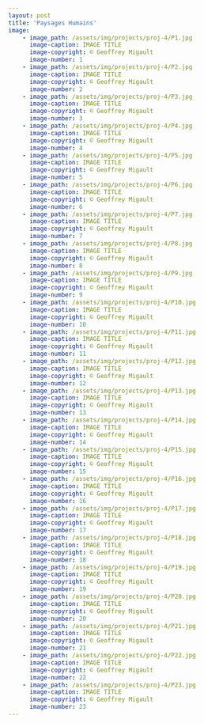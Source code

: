 ```yaml
---
layout: post
title: 'Paysages Humains'
image: 
    - image_path: /assets/img/projects/proj-4/P1.jpg
      image-caption: IMAGE TITLE
      image-copyright: © Geoffrey Migault
      image-number: 1
    - image_path: /assets/img/projects/proj-4/P2.jpg
      image-caption: IMAGE TITLE
      image-copyright: © Geoffrey Migault
      image-number: 2
    - image_path: /assets/img/projects/proj-4/P3.jpg
      image-caption: IMAGE TITLE
      image-copyright: © Geoffrey Migault
      image-number: 3
    - image_path: /assets/img/projects/proj-4/P4.jpg
      image-caption: IMAGE TITLE
      image-copyright: © Geoffrey Migault
      image-number: 4
    - image_path: /assets/img/projects/proj-4/P5.jpg
      image-caption: IMAGE TITLE
      image-copyright: © Geoffrey Migault
      image-number: 5
    - image_path: /assets/img/projects/proj-4/P6.jpg
      image-caption: IMAGE TITLE
      image-copyright: © Geoffrey Migault
      image-number: 6
    - image_path: /assets/img/projects/proj-4/P7.jpg
      image-caption: IMAGE TITLE
      image-copyright: © Geoffrey Migault
      image-number: 7
    - image_path: /assets/img/projects/proj-4/P8.jpg
      image-caption: IMAGE TITLE
      image-copyright: © Geoffrey Migault
      image-number: 8
    - image_path: /assets/img/projects/proj-4/P9.jpg
      image-caption: IMAGE TITLE
      image-copyright: © Geoffrey Migault
      image-number: 9
    - image_path: /assets/img/projects/proj-4/P10.jpg
      image-caption: IMAGE TITLE
      image-copyright: © Geoffrey Migault
      image-number: 10
    - image_path: /assets/img/projects/proj-4/P11.jpg
      image-caption: IMAGE TITLE
      image-copyright: © Geoffrey Migault
      image-number: 11
    - image_path: /assets/img/projects/proj-4/P12.jpg
      image-caption: IMAGE TITLE
      image-copyright: © Geoffrey Migault
      image-number: 12
    - image_path: /assets/img/projects/proj-4/P13.jpg
      image-caption: IMAGE TITLE
      image-copyright: © Geoffrey Migault
      image-number: 13
    - image_path: /assets/img/projects/proj-4/P14.jpg
      image-caption: IMAGE TITLE
      image-copyright: © Geoffrey Migault
      image-number: 14
    - image_path: /assets/img/projects/proj-4/P15.jpg
      image-caption: IMAGE TITLE
      image-copyright: © Geoffrey Migault
      image-number: 15
    - image_path: /assets/img/projects/proj-4/P16.jpg
      image-caption: IMAGE TITLE
      image-copyright: © Geoffrey Migault
      image-number: 16
    - image_path: /assets/img/projects/proj-4/P17.jpg
      image-caption: IMAGE TITLE
      image-copyright: © Geoffrey Migault
      image-number: 17
    - image_path: /assets/img/projects/proj-4/P18.jpg
      image-caption: IMAGE TITLE
      image-copyright: © Geoffrey Migault
      image-number: 18
    - image_path: /assets/img/projects/proj-4/P19.jpg
      image-caption: IMAGE TITLE
      image-copyright: © Geoffrey Migault
      image-number: 19
    - image_path: /assets/img/projects/proj-4/P20.jpg
      image-caption: IMAGE TITLE
      image-copyright: © Geoffrey Migault
      image-number: 20
    - image_path: /assets/img/projects/proj-4/P21.jpg
      image-caption: IMAGE TITLE
      image-copyright: © Geoffrey Migault
      image-number: 21
    - image_path: /assets/img/projects/proj-4/P22.jpg
      image-caption: IMAGE TITLE
      image-copyright: © Geoffrey Migault
      image-number: 22
    - image_path: /assets/img/projects/proj-4/P23.jpg
      image-caption: IMAGE TITLE
      image-copyright: © Geoffrey Migault
      image-number: 23
---
```

